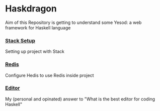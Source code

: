 # Haskdragon

Aim of this Repository is getting to understand some Yesod: a web framework for Haskell language



### [Stack Setup](./tutorial/Stack.md)
Setting up project with Stack

### [Redis](./tutorial/Redis.md)
Configure Hedis to use Redis inside project

### [Editor](./tutorial/Editor.md)
My (personal and opinated) answer to "What is the best editor for coding Haskell"
